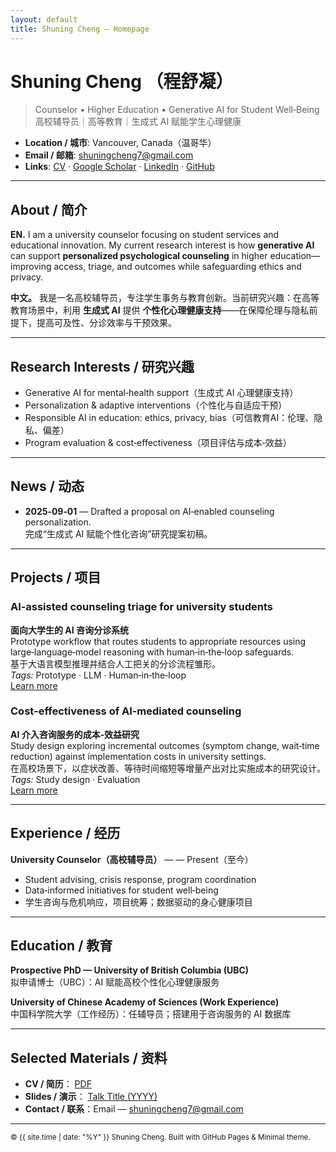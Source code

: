 ```yaml
---
layout: default
title: Shuning Cheng — Homepage
---
```


# Shuning Cheng  （程舒凝）

> Counselor • Higher Education • Generative AI for Student Well‑Being  
> 高校辅导员｜高等教育｜生成式 AI 赋能学生心理健康

- **Location / 城市**: Vancouver, Canada（温哥华）  
- **Email / 邮箱**: <shuningcheng7@gmail.com>  
- **Links**: [CV](/assets/ShuningCheng_CV.pdf) · [Google Scholar](https://scholar.google.com/) · [LinkedIn](https://www.linkedin.com/) · [GitHub](https://github.com/)

---

## About / 简介

**EN.** I am a university counselor focusing on student services and educational innovation. My current research interest is how **generative AI** can support **personalized psychological counseling** in higher education—improving access, triage, and outcomes while safeguarding ethics and privacy.

**中文。** 我是一名高校辅导员，专注学生事务与教育创新。当前研究兴趣：在高等教育场景中，利用 **生成式 AI** 提供 **个性化心理健康支持**——在保障伦理与隐私前提下，提高可及性、分诊效率与干预效果。

---

## Research Interests / 研究兴趣
- Generative AI for mental‑health support（生成式 AI 心理健康支持）
- Personalization & adaptive interventions（个性化与自适应干预）
- Responsible AI in education: ethics, privacy, bias（可信教育AI：伦理、隐私、偏差）
- Program evaluation & cost‑effectiveness（项目评估与成本‑效益）

---

## News / 动态
- **2025‑09‑01** — Drafted a proposal on AI‑enabled counseling personalization.  
  完成“生成式 AI 赋能个性化咨询”研究提案初稿。

---

## Projects / 项目

### AI‑assisted counseling triage for university students  
**面向大学生的 AI 咨询分诊系统**  
Prototype workflow that routes students to appropriate resources using large‑language‑model reasoning with human‑in‑the‑loop safeguards.  
基于大语言模型推理并结合人工把关的分诊流程雏形。  
*Tags:* Prototype · LLM · Human‑in‑the‑loop  
[Learn more](#)

### Cost‑effectiveness of AI‑mediated counseling  
**AI 介入咨询服务的成本‑效益研究**  
Study design exploring incremental outcomes (symptom change, wait‑time reduction) against implementation costs in university settings.  
在高校场景下，以症状改善、等待时间缩短等增量产出对比实施成本的研究设计。  
*Tags:* Study design · Evaluation  
[Learn more](#)

---

## Experience / 经历

**University Counselor（高校辅导员）** — — Present（至今）  
- Student advising, crisis response, program coordination  
- Data‑informed initiatives for student well‑being  
- 学生咨询与危机响应，项目统筹；数据驱动的身心健康项目

---

## Education / 教育

**Prospective PhD — University of British Columbia (UBC)**  
拟申请博士（UBC）：AI 赋能高校个性化心理健康服务

**University of Chinese Academy of Sciences (Work Experience)**  
中国科学院大学（工作经历）：任辅导员；搭建用于咨询服务的 AI 数据库

---

## Selected Materials / 资料
- **CV / 简历**： [PDF](/assets/ShuningCheng_CV.pdf)
- **Slides / 演示**： [Talk Title (YYYY)](/assets/talk.pdf)
- **Contact / 联系**：Email — <shuningcheng7@gmail.com>

---

<sub>© {{ site.time | date: "%Y" }} Shuning Cheng. Built with GitHub Pages & Minimal theme.</sub>
